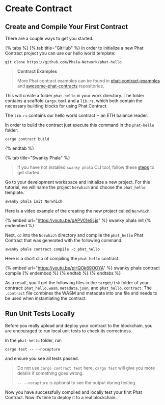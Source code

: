 # Create Contract

## Create and Compile Your First Contract <a href="#create-and-compile-your-first-contract" id="create-and-compile-your-first-contract"></a>

There are a couple ways to get you started.

{% tabs %}
{% tab title="GitHub" %}
In order to initialize a new Phat Contract project you can use our hello world template:

```
git clone https://github.com/Phala-Network/phat-hello
```

> **Contract Examples**
>
> More Phat contract examples can be found in [phat-contract-examples](https://github.com/Phala-Network/phat-contract-examples) and [awesome-phat-contracts](<../../.gitbook/assets/awesome phat contracts>) repositories.

This will create a folder `phat-hello` in your work directory. The folder contains a scaffold `Cargo.toml` and a `lib.rs`, which both contain the necessary building blocks for using Phat Contract.

The `lib.rs` contains our hello world contract ‒ an ETH balance reader.

In order to build the contract just execute this command in the `phat-hello` folder:

```
cargo contract build
```
{% endtab %}

{% tab title="Swanky Phala" %}
> If you have not installed `swanky phala` CLI tool, follow these [steps](../getting-started/swanky-phala-cli-tool.md) to get started.

Go to your development workspace and initialize a new project. For this tutorial, we will name the project `Norwhich` and choose the `phat_hello` template.

```bash
swanky phala init Norwhich
```

Here is a video example of the creating the new project called `Norwhich`.

{% embed url="https://youtu.be/gAPV01e9Ljs" %}
swanky phala init
{% endembed %}

Next, `cd` into the `Norwhich` directory and compile the `phat_hello` Phat Contract that was generated with the following command:

```
swanky phala contract compile -c phat_hello
```

Here is a short clip of compiling the `phat_hello` contract.

{% embed url="https://youtu.be/pHQOk69OOYA" %}
swanky phala contract compile
{% endembed %}
{% endtab %}
{% endtabs %}

As a result, you’ll get the following files in the `target/ink` folder of your contract: `phat_hello.wasm`, `metadata.json`, and `phat_hello.contract`. The `.contract` file combines the WASM and metadata into one file and needs to be used when instantiating the contract.

## Run Unit Tests Locally <a href="#run-unit-tests-locally" id="run-unit-tests-locally"></a>

Before you really upload and deploy your contract to the blockchain, you are encouraged to run local unit tests to check its correctness.

In the `phat-hello` folder, run

```
cargo test -- --nocapture
```

and ensure you see all tests passed.

> Do not use `cargo contract test` here, `cargo test` will give you more details if something goes wrong.
>
> `-- --nocapture` is optional to see the output during testing.

Now you have successfully compiled and locally test your first Phat Contract. Now it’s time to deploy it to a real blockchain.

